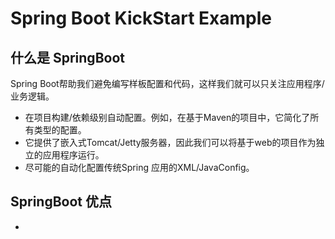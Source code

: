 # Spring Boot KickStart Example

## 什么是 SpringBoot

Spring Boot帮助我们避免编写样板配置和代码，这样我们就可以只关注应用程序/业务逻辑。

- 在项目构建/依赖级别自动配置。例如，在基于Maven的项目中，它简化了所有类型的配置。
- 它提供了嵌入式Tomcat/Jetty服务器，因此我们可以将基于web的项目作为独立的应用程序运行。
- 尽可能的自动化配置传统Spring 应用的XML/JavaConfig。

## SpringBoot 优点

- 